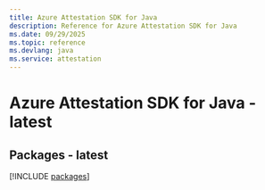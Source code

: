 ```yaml
---
title: Azure Attestation SDK for Java
description: Reference for Azure Attestation SDK for Java
ms.date: 09/29/2025
ms.topic: reference
ms.devlang: java
ms.service: attestation
---
```

# Azure Attestation SDK for Java - latest
## Packages - latest
[!INCLUDE [packages](attestation-index.md)]